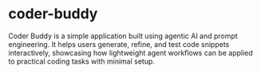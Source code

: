 # coder-buddy
Coder Buddy is a simple application built using agentic AI and prompt engineering. It helps users generate, refine, and test code snippets interactively, showcasing how lightweight agent workflows can be applied to practical coding tasks with minimal setup.
